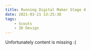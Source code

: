 ```yaml
---
title: Running Digital Maker Stage 4
date: 2021-03-21 13:25:38
tags:
    - Scouts
    - 3D Design
---
```


Unfortunately content is missing :(